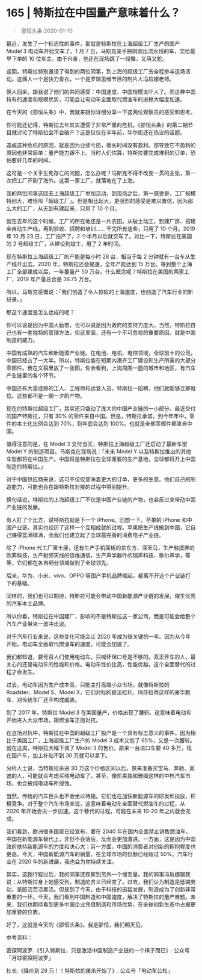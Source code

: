 # 165 | 特斯拉在中国量产意味着什么？
> 邵恒头条
2020-01-10

最近，发生了一个标志性的事件，那就是特斯拉在上海超级工厂生产的国产 Model 3 电动车开始交车了。1 月 7 日，马斯克亲手把刚刚出流水线的车，交给最早下单的 10 位车主。由于兴奋，他还在现场跳了一段舞，又萌又尬。

这回，特斯拉特别邀请了得到的两位同事，到上海的超级工厂去全程参与这场活动。这俩人一个是快刀青衣，一个是罗辑思维节目的制片人冯启娜老师。

俩人回来，跟我说了他们的共同感受：中国速度、中国规模太吓人了。而这种中国特有的速度和规模优势，可能会让电动车全面取代燃油车的进程大幅度加速。

在今天的《邵恒头条》中，我就来跟你详细分享一下这两位观察员的感受和思考。

你可能还记得，特斯拉去年其实遭受了非常严重的危机。《邵恒头条》的第二期节目就讨论了特斯拉会不会破产？这是仅仅在半年前，华尔街还在热议的话题。

造成这种危机的原因，就是因为业绩亏损，很长时间没有盈利。那导致它不盈利的原因也非常简单：量产能力跟不上。当时人们估算，特斯拉要完成堆积的订单，恐怕要好几年的时间。

这可是一个关乎生死存亡的问题，怎么办呢？马斯克不得不改变一贯的主张，第一次把工厂开到了海外。这第一家工厂，就落地在了上海。

我的两位同事这回去上海超级工厂参加活动，到现场之后，第一感受是，工厂规模特别大，难怪叫「超级工厂」。但是相比起大，更强烈的感受是难以置信，因为那么大的工厂，从无到有建起来，只用了 10 个月。

就在去年的这个时候，工厂的所在地还是一片农田。从破土动工，到建厂房、搭建全自动生产线，再到验收、招聘和培训…… 干完所有这些，只用了 10 个月。2019 年 10 月 23 日，工厂投产了，2 个半月以后就交车了。对比一下，特斯拉在美国的 2 号超级工厂，从建设到竣工，用了 2 年时间。

现在特斯拉上海超级工厂的产能是每小时 28 台，相当于每 2 分钟就有一台车从生产线开出去。2020 年，特斯拉还会提速，全年产能达到 15 万台。等到整个上海工厂全部建成以后，一年要量产 50 万台。什么概念呢？特斯拉在美国的两家工厂，2019 年产量总合是 36.75 万台。

所以，马斯克感慨说：「我们创造了令人惊叹的上海速度，也创造了汽车行业的新纪录。」

那这个速度是怎么达成的呢？

你可以说是因为中国人勤奋，也可以说是因为政府的支持力度大。当然，特斯拉自己也有一套独特的管理方法。但这里面，还有一个不可忽视的重要原因，就是中国制造的威力。

中国有成熟的汽车和新能源产业链。在电池、电机、电控领域，全球前十的公司，中国已经占了一大半。所以，特斯拉能在短期内凑齐工厂建设和生产所需的大部分零部件。我在文稿里放了一张图，你会看到，上海周围一圈的城市和地区，有汽车产业链里的各个环节。

中国还有大量成熟的工人、工程师和运营人员，特斯拉一招聘，他们就能够立即就位。这些都不是一朝一夕的产物。

现在的特斯拉超级工厂，其实还只撬动了庞大的中国产业链的一小部分。最近交付的国产特斯拉，只有 30% 的零件来自中国。但是，特斯拉承诺，到今年年中，零件的本土化比例会达到 70%，到年底会达到 100%。也就是全部零部件都来自中国。

值得注意的是，在 Model 3 交付当天，特斯拉上海超级工厂还启动了最新车型 Model Y 的制造项目。马斯克在现场说：「未来 Model Y 以及特斯拉推出的其他车型都将在中国生产。中国将是特斯拉在全球重要的生产基地，全球都将开上中国制造的特斯拉。」

对于中国供应商来说，这可不仅仅意味着更大的订单，更多的生意。他们自己的制造能力，可能也会在跟特斯拉对接的过程中得到提升。

换句话说，特斯拉的上海超级工厂不仅是中国产业链的产物，也会反过来带动中国产业链的发展。

有人打了个比方，说特斯拉就是下一个 iPhone。回想一下，苹果的 iPhone 和中国产业链，其实也经历了这样一个互相成就的过程。苹果把生产线搬到中国，它自己赚得盆满钵满，而我们也建立起了全球最完善的消费电子产业链。

除了 iPhone 代工厂富士康，还有生产手机面板的京东方、深天马，生产触摸屏的欧菲科技，生产射频天线的信维通信，生产声学器件的瑞声科技、歌尔声学，等等，它们都在各自细分领域做到了全球领先。

后来，华为、小米、vivo、OPPO 等国产手机品牌崛起，都离不开这个产业链打下的基础。

同样的，我们也可以期待，特斯拉可能会带动中国新能源产业链的发展，催生优秀的汽车本土品牌。

所以你看，特斯拉在中国建厂，影响的不是特斯拉这一家公司，而是可能会给整个汽车产业带来一波冲击波。

对于汽车行业来说，这些变化可能会让 2020 年成为很关键的一年。因为从今年开始，电动车全面取代燃油车的速度，可能会加速了。

我们都知道，要号召人们使用电动车，只喊环保口号是不够的。真正开车的人，最关心的还是电动车的性能和价格。电动车性价比高，性能优越，这个全面替代的过程才会发生。

过去，电动车因为生产成本高，只能主打高端小众市场。就像特斯拉的 Roadster、Model S、Model X，它们对标的是法拉利、玛莎拉蒂这样的豪华跑车，对传统车厂还不构成威胁。

到了 2017 年，特斯拉 Model 3 在美国量产，价格出现了腰斩。这意味着电动车开始进入大众市场，跟燃油车正面对抗。

在这场对抗中，特斯拉在中国的超级工厂投产是一个具有标志意义的事件。因为相比于美国工厂，上海超级工厂生产的 Model 3 成本又低了 65%，又是一次腰斩。就在这周，特斯拉大幅下调了 Model 3 的售价。原来一台进口车要 40 多万，现在国产车，加上补贴不到 30 万就可以拿下。

分析人士说，当特斯拉杀进 30 万这个价格区间以后，原来准备买宝马、奔驰、奥迪的人，可能就会考虑买纯电动车了。甚至，像凯美瑞和雅阁这样的中档汽车市场，也会被纯电动车所侵蚀。

当然，传统的汽车巨头也不会坐以待毙。它们也在加快新能源车的研发和投放，积极竞争。对于整个汽车市场来说，这意味着电动车全面替代燃油车的过程，从 2020 年开始会进一步加速。这个替代的过程，可能在未来 10-20 年之内就会完成。

我们看到，欧洲很多国家已经宣布，要在 2040 年在国内全面禁止销售燃油车。中国在新能源车替代上，非但不会落后，反而会更加激进。一方面，这是因为中国政府扶持新能源车的力度和决心大；另一方面，中国的消费者对创新的拥抱程度也更高。今天，中国新能源汽车的销量，在全球市场的份额已经超过 50%。汽车行业在 2020 年的新进展，我也会为你持续关注。

其实，这趟行程过后，我的同事还观察到另外一个慢变量。我的同事冯启娜跟我说：从特斯拉身上她感受到，制造的含义已经变了。过去，我们认为制造是低端劳动，是脏活苦活累活。但是到了今天，由于科技的迅猛发展，制造成为了创新非常重要的一环。今天，我们看到中国制造和中国速度，解决了特斯拉的量产难题。未来，我们也期待看到更多中国企业凭借制造和市场优势，在全球创新生态中占据更加重要的位置。

好了，这就是今天的《邵恒头条》。我是邵恒，我们明天见。

参考资料：

密探阿波罗.《引入特斯拉，只是激活中国制造产业链的一个棋子而已》. 公众号「月球密探阿波罗」

社长.《降价到 29 万！！特斯拉的屠杀开始了》. 公众号「电动车公社」
